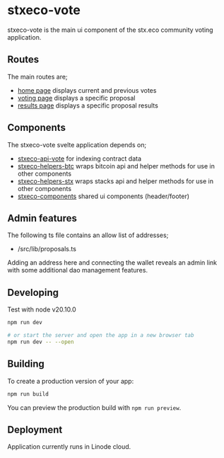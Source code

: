 # stxeco-vote

stxeco-vote is the main ui component of the stx.eco community voting application.

## Routes

The main routes are;

- [home page](https://stx.eco/) displays current and previous votes
- [voting page](https://stx.eco/dao/proposals/SP3JP0N1ZXGASRJ0F7QAHWFPGTVK9T2XNXDB908Z.bdp-multisig-transactions/) displays a specific proposal
- [results page](https://stx.eco/dao/proposals/SP3JP0N1ZXGASRJ0F7QAHWFPGTVK9T2XNXDB908Z.bdp-multisig-transactions/results) displays a specific proposal results

## Components

The stxeco-vote svelte application depends on;

- [stxeco-api-vote](https://github.com/radicleart/stxeco-api-vote) for indexing contract data
- [stxeco-helpers-btc](https://github.com/radicleart/stxeco-helpers-btc) wraps bitcoin api and helper methods for use in other components
- [stxeco-helpers-stx](https://github.com/radicleart/stxeco-helpers-stx) wraps stacks api and helper methods for use in other components
- [stxeco-components](https://github.com/radicleart/stxeco-components) shared ui components (header/footer)

## Admin features

The following ts file contains an allow list of addresses;

- /src/lib/proposals.ts

Adding an address here and connecting the wallet reveals an admin link with some additional dao management features.

## Developing

Test with node v20.10.0

```bash
npm run dev

# or start the server and open the app in a new browser tab
npm run dev -- --open
```

## Building

To create a production version of your app:

```bash
npm run build
```

You can preview the production build with `npm run preview`.

## Deployment

Application currently runs in Linode cloud.
